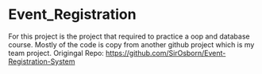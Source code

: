 # Event_Registration
For this project is the project that required to practice a oop and database course.
Mostly of the code is copy from another github project which is my team project.
Origingal Repo: https://github.com/SirOsborn/Event-Registration-System
